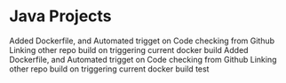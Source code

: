 # Java Projects
Added Dockerfile, and Automated trigget on Code checking from Github
Linking other repo build on triggering current docker build
Added Dockerfile, and Automated trigget on Code checking from Github
Linking other repo build on triggering current docker build
test

